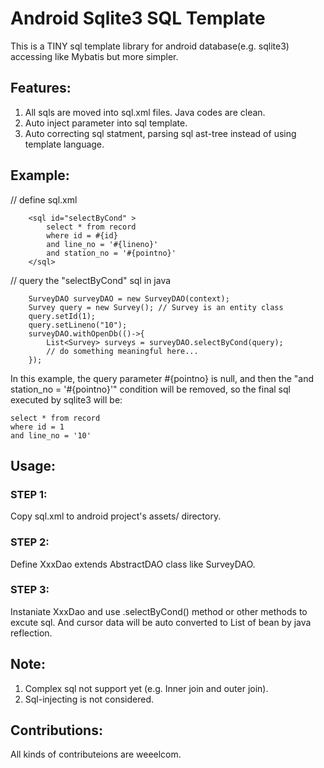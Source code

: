 # Android Sqlite3 SQL Template
This is a TINY sql template library for android database(e.g. sqlite3) accessing like Mybatis but more simpler.

## Features:
1. All sqls are moved into sql.xml files. Java codes are clean.
2. Auto inject parameter into sql template.
3. Auto correcting sql statment, parsing sql ast-tree instead of using template language.

## Example:
// define sql.xml
```
    <sql id="selectByCond" >
        select * from record
        where id = #{id}
        and line_no = '#{lineno}'
        and station_no = '#{pointno}'
    </sql>
```

// query the "selectByCond" sql in java
```
    SurveyDAO surveyDAO = new SurveyDAO(context);
    Survey query = new Survey(); // Survey is an entity class
    query.setId(1);
    query.setLineno("10");
    surveyDAO.withOpenDb(()->{
        List<Survey> surveys = surveyDAO.selectByCond(query);
        // do something meaningful here...
    });
```
In this example, the query parameter #{pointno} is null, and then the "and station_no = '#{pointno}'" condition will be removed, so the final sql executed by sqlite3 will be:
```
select * from record
where id = 1
and line_no = '10'
```

## Usage:
### STEP 1: 
Copy sql.xml to android project's assets/ directory.
### STEP 2: 
Define XxxDao extends AbstractDAO class like SurveyDAO.
### STEP 3: 
Instaniate XxxDao and use .selectByCond() method or other methods to excute sql.
And cursor data will be auto converted to List of bean by java reflection.

## Note:
1. Complex sql not support yet (e.g. Inner join and outer join).
2. Sql-injecting is not considered.

## Contributions:
All kinds of contributeions are weeelcom.
